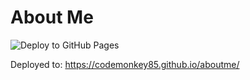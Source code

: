 # About Me
![Deploy to GitHub Pages](https://github.com/codemonkey85/aboutme/workflows/Deploy%20to%20GitHub%20Pages/badge.svg?branch=master)

Deployed to: https://codemonkey85.github.io/aboutme/
